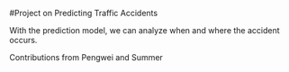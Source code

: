 #Project on Predicting Traffic Accidents

With the prediction model, we can analyze when and where the accident occurs.

Contributions from Pengwei and Summer
